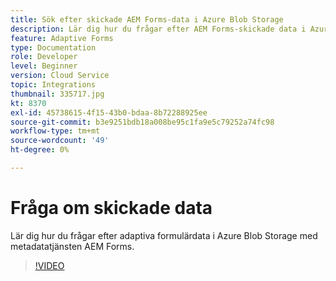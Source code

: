 ```yaml
---
title: Sök efter skickade AEM Forms-data i Azure Blob Storage
description: Lär dig hur du frågar efter AEM Forms-skickade data i Azure Blob Storage med metadatatjänsten för formulärdatamodellen.
feature: Adaptive Forms
type: Documentation
role: Developer
level: Beginner
version: Cloud Service
topic: Integrations
thumbnail: 335717.jpg
kt: 8370
exl-id: 45738615-4f15-43b0-bdaa-8b72288925ee
source-git-commit: b3e9251bdb18a008be95c1fa9e5c79252a74fc98
workflow-type: tm+mt
source-wordcount: '49'
ht-degree: 0%

---
```


# Fråga om skickade data

Lär dig hur du frågar efter adaptiva formulärdata i Azure Blob Storage med metadatatjänsten AEM Forms.

>[!VIDEO](https://video.tv.adobe.com/v/335717?quality=12&learn=on)
